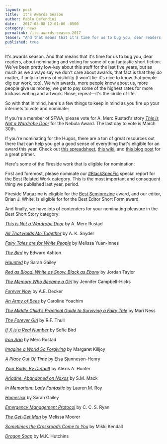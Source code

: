 ```yaml
---
layout: post
title:  It's Awards Season
author: Pablo Defendini
date:   2017-03-08 12:01:00 -0500
category: news
permalink: /its-awards-season-2017
teaser: "And that means that it's time for us to bug you, dear readers, about nominating and voting for some of our fantastic short fiction."
published: true
---
```


It's awards season. And that means that it's time for us to bug you, dear readers, about nominating and voting for some of our fantastic short fiction. We've been pretty low-key about this stuff for the last five years, but as much as we always say we don't care about awards, that fact is that they _do_ matter, if only in terms of visibility (I won't lie-it's nice to know that people dig our work, too). We win awards, more people know about us, more people give us money, we get to pay some of the highest rates for more kickass writing and artwork. Rinse, repeat—it's the circle of life. 

So with that in mind, here's a few things to keep in mind as you fire up your internets to vote and nominate:

If you're a member of SFWA, please vote for A. Merc Rustad's story [_This is Not a Wardrobe Door_](http://firesidefiction.com/issue29/chapter/this-is-not-a-wardrobe-door/) for the Nebula Award. The last day to vote is March 30th.

If you're nominating for the Hugos, there are a ton of great resources out there that can help you get a good sense of everything that's eligible for an award this year. Check out [this spreadsheet](http://bit.ly/hugoaward2017), [this wiki](http://hugonoms2017.wikia.com), and [this blog post](http://www.acwise.net/?p=2288) for a great primer.

Here's some of the Fireside work that is eligible for nomination:

First and foremost, please nominate our [\#BlackSpecFic](https://medium.com/fireside-fiction-company/blackspecfic-571c00033717#.f4dfesxrx) special report for the Best Related Work category. This is the most important and consequent thing we published last year, period.

Fireside Magazine is eligible for the [Best Semiprozine](http://semiprozine.org/semiprozine-directory/) award, and our editor, Brian J. White, is eligible for for the Best Editor Short Form award.

And finally, we have lots of contenders for your nominating pleasure in the Best Short Story category:

[_This is Not a Wardrobe Door_](http://firesidefiction.com/issue29/chapter/this-is-not-a-wardrobe-door/) by A. Merc Rustad

[_All That Holds Me Together_](http://firesidefiction.com/issue29/chapter/all-that-holds-me-together/) by A. K. Snyder

[_Fairy Tales are for White People_](http://firesidefiction.com/issue30/chapter/fairy-tales-are-for-white-people/) by Melissa Yuan-Innes

[_The Bird_](http://firesidefiction.com/issue31/chapter/the-bird/) by Edward Ashton

[_Haunted_](http://firesidefiction.com/issue31/chapter/haunted/) by Sarah Gailey

[_Red as Blood, White as Snow, Black as Ebony_](http://firesidefiction.com/red-as-blood-white-as-snow-black-as-ebony/) by Jordan Taylor

[_The Memory Who Became a Girl_](http://firesidefiction.com/issue32/chapter/the-memory-who-became-a-girl/) by Jennifer Campbell-Hicks

[_Forever Now_](http://firesidefiction.com/issue32/chapter/forever-now/) by A.E. Decker

[_An Army of Bees_](http://firesidefiction.com/issue33/chapter/an-army-of-bees/) by Caroline Yoachim

[_The Middle Child's Practical Guide to Surviving a Fairy Tale_](http://firesidefiction.com/issue33/chapter/the-middle-childs-practical-guide-to-surviving-a-fairy-tale/) by Mari Ness

[_The Forever Girl_](http://firesidefiction.com/issue33/chapter/the-forever-girl/) by R.F. Thull

[_If X is a Real Number_](http://firesidefiction.com/issue33/chapter/if-x-is-a-real-number/) by Sofie Bird

[_Iron Aria_](http://firesidefiction.com/issue34/chapter/iron-aria/) by Merc Rustad

[_Imagine a World So Forgiving_](http://firesidefiction.com/issue34/chapter/imagine-a-world-so-forgiving/) by Margaret Killjoy

[_A Place Out Of Time_](http://firesidefiction.com/issue34/chapter/a-place-out-of-time/) by Elsa Sjunneson-Henry

[_Your Body, By Default_](http://firesidefiction.com/issue35/chapter/your-body-by-default/) by Alexis A. Hunter

[_Ariadne, Abandoned on Naxos_](http://firesidefiction.com/issue35/chapter/ariadne-abandoned-on-naxos/) by S.M. Mack

[_In Memoriam: Lady Fantastic_](http://firesidefiction.com/issue35/chapter/27/) by Lauren M. Roy

[_Homesick_](http://firesidefiction.com/issue36/chapter/homesick/) by Sarah Gailey

[_Emergency Management Protocol_](http://firesidefiction.com/issue36/chapter/emergency-management-protocol/) by C. C. S. Ryan

[_The Get-Get Man_](http://firesidefiction.com/issue37/chapter/the-get-get-man/) by Melissa Moorer

[_Sometimes the Crossroads Come to You_](http://firesidefiction.com/issue38/chapter/23/) by Mikki Kendall

[_Dragon Soap_](http://firesidefiction.com/issue38/chapter/25/) by M.K. Hutchins

